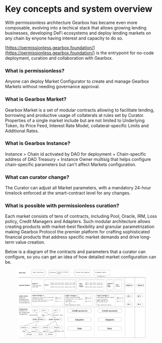 # Key concepts and system overview

With permissionless architecture Gearbox has became even more composable, evolving into a techical stack that allows growing lending businesses, developing DeFi ecosystems and deploy lending markets on any chain by enyone having interest and capacity to do so.

[https://permissionless.gearbox.foundation/](https://permissionless.gearbox.foundation/) is the entrypoint for no-code deployment, curation and collaboration with Gearbox.

### What is permissionless?

Anyone can deploy Market Configurator to create and manage Gearbox Markets without needing governance approval.&#x20;

### What is Gearbox Market?

Gearbox Market is a set of modular contracts allowing to facilitate lending, borrowing and productive usage of collaterals at rules set by Curator.\
Properties of a single market include but are not limited to Underlying Token, its Price Feed, Interest Rate Model, collateral-specific Limits and Additional Rates.

### What is Gearbox Instance?

Instance = Chain id activated by DAO for deployment + Chain-specific address of DAO Treasury + Instance Owner multisig that helps configure chain-specific parameters but can't affect Markets configuration.

### What can curator change?

The Curator can adjust all Market parameters, with a mandatory 24-hour timelock enforced at the smart-contract level for any changes.

### What is possible with permissionless curation?

Each market consists of tens of contracts, including Pool, Oracle, IRM, Loss policy, Credit Managers and Adapters. Such modular architecture allows creating products with market-best flexibility and granular parametrization making Gearbox Protocol the premier platform for crafting sophisticated financial products that address specific market demands and drive long-term value creation.

Below is a diagram of the contracts and parameters that a curator can configure, so you can get an idea of how detailed market configuration can be.

<figure><img src=".gitbook/assets/system.jpg" alt=""><figcaption></figcaption></figure>
